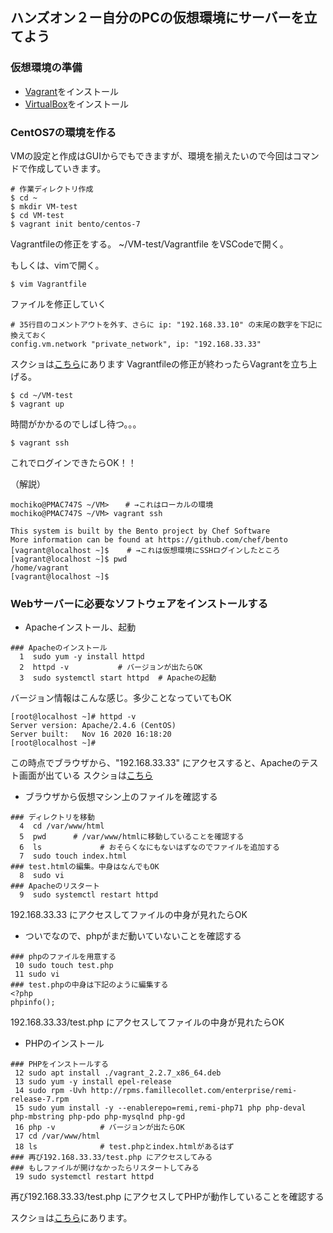 ## ハンズオン２ー自分のPCの仮想環境にサーバーを立てよう

### 仮想環境の準備

- [Vagrant](https://www.vagrantup.com/downloads)をインストール
- [VirtualBox](https://www.virtualbox.org/wiki/Downloads)をインストール

### CentOS7の環境を作る

VMの設定と作成はGUIからでもできますが、環境を揃えたいので今回はコマンドで作成していきます。

```
# 作業ディレクトリ作成
$ cd ~
$ mkdir VM-test
$ cd VM-test
$ vagrant init bento/centos-7

```

Vagrantfileの修正をする。
~/VM-test/Vagrantfile をVSCodeで開く。

もしくは、vimで開く。
```
$ vim Vagrantfile
```

ファイルを修正していく
```
# 35行目のコメントアウトを外す、さらに ip: "192.168.33.10" の末尾の数字を下記に換えておく
config.vm.network "private_network", ip: "192.168.33.33"
```

スクショは[こちら](https://github.com/mochi5o/server-lecture/issues/8)にあります
Vagrantfileの修正が終わったらVagrantを立ち上げる。

```
$ cd ~/VM-test
$ vagrant up
```

時間がかかるのでしばし待つ。。。

```
$ vagrant ssh
```

これでログインできたらOK！！


（解説）

```
mochiko@PMAC747S ~/VM> 　 # →これはローカルの環境
mochiko@PMAC747S ~/VM> vagrant ssh 

This system is built by the Bento project by Chef Software
More information can be found at https://github.com/chef/bento
[vagrant@localhost ~]$    # →これは仮想環境にSSHログインしたところ
[vagrant@localhost ~]$ pwd
/home/vagrant
[vagrant@localhost ~]$
```


### Webサーバーに必要なソフトウェアをインストールする

- Apacheインストール、起動

```
### Apacheのインストール
  1  sudo yum -y install httpd
  2  httpd -v			# バージョンが出たらOK
  3  sudo systemctl start httpd  # Apacheの起動
```
バージョン情報はこんな感じ。多少ことなっていてもOK
```
[root@localhost ~]# httpd -v
Server version: Apache/2.4.6 (CentOS)
Server built:   Nov 16 2020 16:18:20
[root@localhost ~]#
```

この時点でブラウザから、"192.168.33.33" にアクセスすると、Apacheのテスト画面が出ている
スクショは[こちら](https://github.com/mochi5o/server-lecture/issues/9)

- ブラウザから仮想マシン上のファイルを確認する
```
### ディレクトリを移動
  4  cd /var/www/html
  5  pwd      # /var/www/htmlに移動していることを確認する
  6  ls				# おそらくなにもないはずなのでファイルを追加する
  7  sudo touch index.html
### test.htmlの編集。中身はなんでもOK
  8  sudo vi
### Apacheのリスタート
  9  sudo systemctl restart httpd
```
192.168.33.33 にアクセスしてファイルの中身が見れたらOK

- ついでなので、phpがまだ動いていないことを確認する
```
### phpのファイルを用意する
 10 sudo touch test.php
 11 sudo vi
### test.phpの中身は下記のように編集する
<?php
phpinfo();
```     
192.168.33.33/test.php にアクセスしてファイルの中身が見れたらOK



- PHPのインストール

```
### PHPをインストールする
 12 sudo apt install ./vagrant_2.2.7_x86_64.deb
 13 sudo yum -y install epel-release
 14 sudo rpm -Uvh http://rpms.famillecollet.com/enterprise/remi-release-7.rpm
 15 sudo yum install -y --enablerepo=remi,remi-php71 php php-deval php-mbstring php-pdo php-mysqlnd php-gd
 16 php -v			# バージョンが出たらOK
 17 cd /var/www/html
 18 ls				# test.phpとindex.htmlがあるはず
### 再び192.168.33.33/test.php にアクセスしてみる   
### もしファイルが開けなかったらリスタートしてみる
 19 sudo systemctl restart httpd
```
再び192.168.33.33/test.php にアクセスしてPHPが動作していることを確認する


スクショは[こちら](https://github.com/mochi5o/server-lecture/issues/9)にあります。
